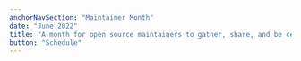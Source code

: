 ```yaml
---
anchorNavSection: "Maintainer Month"
date: "June 2022"
title: "A month for open source maintainers to gather, share, and be celebrated."
button: "Schedule"
---
```

